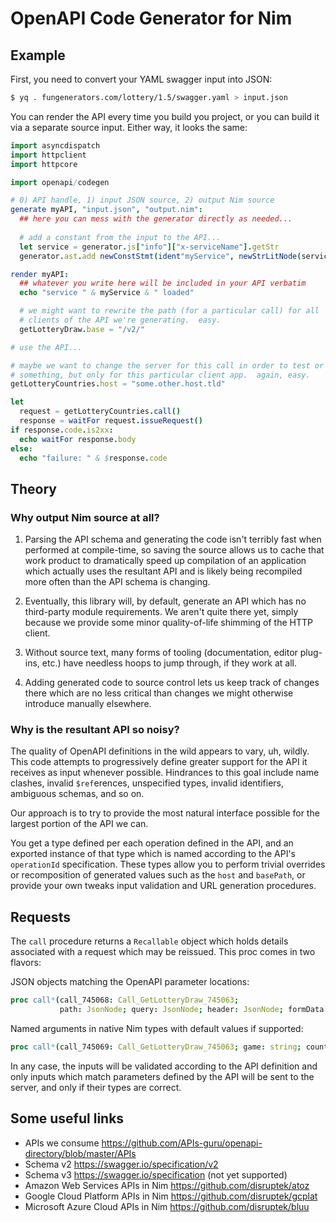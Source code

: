 # OpenAPI Code Generator for Nim

## Example

First, you need to convert your YAML swagger input into JSON:

```bash
$ yq . fungenerators.com/lottery/1.5/swagger.yaml > input.json
```

You can render the API every time you build you project, or you can build it via a separate source input.  Either way, it looks the same:

```nim
import asyncdispatch
import httpclient
import httpcore

import openapi/codegen

# 0) API handle, 1) input JSON source, 2) output Nim source
generate myAPI, "input.json", "output.nim":
  ## here you can mess with the generator directly as needed...
  
  # add a constant from the input to the API...
  let service = generator.js["info"]["x-serviceName"].getStr
  generator.ast.add newConstStmt(ident"myService", newStrLitNode(service))

render myAPI:
  ## whatever you write here will be included in your API verbatim
  echo "service " & myService & " loaded"

  # we might want to rewrite the path (for a particular call) for all
  # clients of the API we're generating.  easy.
  getLotteryDraw.base = "/v2/"

# use the API...

# maybe we want to change the server for this call in order to test or migrate
# something, but only for this particular client app.  again, easy.
getLotteryCountries.host = "some.other.host.tld"

let
  request = getLotteryCountries.call()
  response = waitFor request.issueRequest()
if response.code.is2xx:
  echo waitFor response.body
else:
  echo "failure: " & $response.code
```

## Theory

### Why output Nim source at all?

1. Parsing the API schema and generating the code isn't terribly fast when performed at compile-time, so saving the source allows us to cache that work product to dramatically speed up compilation of an application which actually uses the resultant API and is likely being recompiled more often than the API schema is changing.

1. Eventually, this library will, by default, generate an API which has no third-party module requirements.  We aren't quite there yet, simply because we provide some minor quality-of-life shimming of the HTTP client.

1. Without source text, many forms of tooling (documentation, editor plug-ins, etc.) have needless hoops to jump through, if they work at all.

1. Adding generated code to source control lets us keep track of changes there which are no less critical than changes we might otherwise introduce manually elsewhere.

### Why is the resultant API so noisy?

The quality of OpenAPI definitions in the wild appears to vary, uh, wildly.  This code attempts to progressively define greater support for the API it receives as input whenever possible.  Hindrances to this goal include name clashes, invalid `$ref`erences, unspecified types, invalid identifiers, ambiguous schemas, and so on.

Our approach is to try to provide the most natural interface possible for the largest portion of the API we can.

You get a type defined per each operation defined in the API, and an exported instance of that type which is named according to the API's `operationId` specification.  These types allow you to perform trivial overrides or recomposition of generated values such as the `host` and `basePath`, or provide your own tweaks input validation and URL generation procedures.

## Requests
The `call` procedure returns a `Recallable` object which holds details associated with a request which may be reissued.  This proc comes in two flavors:

JSON objects matching the OpenAPI parameter locations:
```nim
proc call*(call_745068: Call_GetLotteryDraw_745063; 
           path: JsonNode; query: JsonNode; header: JsonNode; formData: JsonNode; body: JsonNode): Recallable
```
Named arguments in native Nim types with default values if supported:
```nim
proc call*(call_745069: Call_GetLotteryDraw_745063; game: string; count: int = 0): Recallable
```
In any case, the inputs will be validated according to the API definition and only inputs which match parameters defined by the API will be sent to the server, and only if their types are correct.

## Some useful links
- APIs we consume https://github.com/APIs-guru/openapi-directory/blob/master/APIs
- Schema v2 https://swagger.io/specification/v2
- Schema v3 https://swagger.io/specification (not yet supported)
- Amazon Web Services APIs in Nim https://github.com/disruptek/atoz
- Google Cloud Platform APIs in Nim https://github.com/disruptek/gcplat
- Microsoft Azure Cloud APIs in Nim https://github.com/disruptek/bluu
